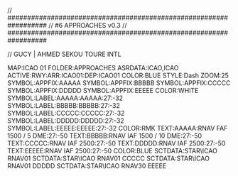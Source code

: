 // ##################################################################
//                 #6 APPROACHES v0.3
// ##################################################################

// GUCY | AHMED SEKOU TOURE INTL

MAP:ICAO 01
FOLDER:APPROACHES
ASRDATA:ICAO,ICAO
ACTIVE:RWY:ARR:ICAO01:DEP:ICAO01
COLOR:BLUE
STYLE:Dash
ZOOM:25
SYMBOL:APPFIX:AAAAA
SYMBOL:APPFIX:BBBBB
SYMBOL:APPFIX:CCCCC
SYMBOL:APPFIX:DDDDD
SYMBOL:APPFIX:EEEEE
COLOR:WHITE
SYMBOL:LABEL:AAAAA:AAAAA:27:-32
SYMBOL:LABEL:BBBBB:BBBBB:27:-32
SYMBOL:LABEL:CCCCC:CCCCC:27:-32
SYMBOL:LABEL:DDDDD:DDDDD:27:-32
SYMBOL:LABEL:EEEEE:EEEEE:27:-32
COLOR:RMK
TEXT:AAAAA:RNAV FAF 1500 / 5 DME:27:-50
TEXT:BBBBB:RNAV IAF 1500 / 10 DME:27:-50
TEXT:CCCCC:RNAV IAF 2500:27:-50
TEXT:DDDDD:RNAV IAF 2500:27:-50
TEXT:EEEEE:RNAV IAF 2500:27:-50
COLOR:BLUE
SCTDATA:STAR\ICAO RNAV01
SCTDATA:STAR\ICAO RNAV01 CCCCC
SCTDATA:STAR\ICAO RNAV01 DDDDD
SCTDATA:STAR\ICAO RNAV30 EEEEE